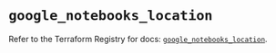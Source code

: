 # `google_notebooks_location`

Refer to the Terraform Registry for docs: [`google_notebooks_location`](https://registry.terraform.io/providers/hashicorp/google/6.47.0/docs/resources/notebooks_location).
